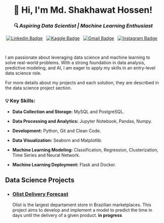 <h1 align="center">👋 Hi, I'm Md. Shakhawat Hossen!</h1>

<h3 align="center"><i>🔍 Aspiring Data Scientist | Machine Learning Enthusiast</i></h3>

<div align="center">

[![Linkedin Badge](https://img.shields.io/badge/LinkedIn-0077B5?style=flat&logo=linkedin&logoColor=white)](https://www.linkedin.com/in/md-shakhawat-hossen/)&nbsp;&nbsp;
[![Kaggle Badge](https://img.shields.io/badge/-Kaggle-23BFFF?style=flat&logo=Kaggle&logoColor=white)](https://www.kaggle.com/juniorcl)&nbsp;&nbsp;
[![Gmail Badge](https://img.shields.io/badge/Gmail-D14836?style=flat&logo=gmail&logoColor=white&link=mailto:shakilnab21@gmail.com)](mailto:shakilnab21@gmail.com)&nbsp;&nbsp;
[![Instagram Badge](https://img.shields.io/badge/Instagram-E4405F?style=flat&logo=instagram&logoColor=white)](https://www.instagram.com/shakil_nab/)&nbsp;&nbsp;

</div>

<br>

I am passionate about leveraging data science and machine learning to solve real-world problems. With a strong foundation in data analysis, predictive modeling, and AI, I am eager to apply my skills in an entry-level data science role.

For more details about my projects and each solution, they are described in the data science project section.

### 💡 Key Skills:

* **Data Collection and Storage:** MySQL and PostgreSQL.

* **Data Processing and Analytics:** Jupyter Notebook, Pandas, Numpy.

* **Development:** Python, Git and Clean Code.

* **Data Visualization:** Seaborn and Matplotlib.

* **Machine Learning Modeling:** Classification, Regression, Clusterization, Time Series and Neural Network.

* **Machine Learning Deployment:** Flask and Docker.

## Data Science Projects

* ### [Olist Delivery Forecast](https://github.com/juniorcl/olist-delivery-forecast)

  	Olist is the largest departament store in Brazilian marketplaces. This project aims to develop and implement a model to predict the time in days until the delivery of a given product. **in progress**



<!--
## Kaggle

* ### [Digit Recognizer with Le-Net 5 Architecture](https://www.kaggle.com/juniorcl/lenet-5-cnn-architecture-digit-recognizer)

    Notebook which I show the creation of the LeNet-5 CNN for the digits recognizer competition. This architecture got a accuracy of 0.99214.   

* ### [Digit Recognizer Competition with CNN](https://www.kaggle.com/juniorcl/cnn-digit-recognizer-0-99178-score)

    A Notebook which I demonstrate how I created a Convolution Neural Network (CNN) to recognize digits during the Kaggle competition. The neural network got a accuracy of 0.99178.

* ### [Diabetes Prediction with Tuned Gradient Boosting Model](https://www.kaggle.com/juniorcl/diabetesclassification-tunedgradientboosting-90)

    A tutorial on creating a machine learning model to predict whether a person may be diabetic or not.The Gradient Boosting model got a accuracy of 0.893 +/- 0.024. 

* ### [ENEM Math Score](https://www.kaggle.com/juniorcl/mathenemscores-linearregression-accuracy-90)

    A machine learning project to predict the math score from the ENEM (Exame Nacional do Ensino Médio - National High School Exam). The model got a acuracy of 90%.
-->
<!--
<div style="display: flex;justify-content: space-around;" align="center">
	<img src="https://github-readme-stats.vercel.app/api?username=juniorcl&hide=contribs,prs&show_icons=true&hide_border=true&title_color=000" alt="github stats">
	<img src="https://github-readme-stats.vercel.app/api/top-langs/?username=juniorcl&layout=compact&hide_border=true&title_color=000" alt="clebio languages">
</div>
-->
<!--
**juniorcl/juniorcl** is a ✨ _special_ ✨ repository because its `README.md` (this file) appears on your GitHub profile.

Here are some ideas to get you started:

- 🔭 I’m currently working on ...
- 🌱 I’m currently learning ...
- 👯 I’m looking to collaborate on ...
- 🤔 I’m looking for help with ...
- 💬 Ask me about ...
- 📫 How to reach me: ...
- 😄 Pronouns: ...
- ⚡ Fun fact: ...
-->
